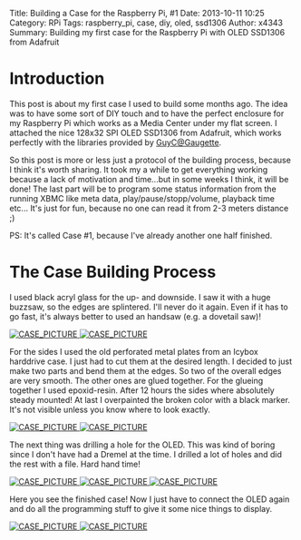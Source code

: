 Title: Building a Case for the Raspberry Pi, #1
Date: 2013-10-11 10:25
Category: RPi
Tags: raspberry_pi, case, diy, oled, ssd1306
Author: x4343
Summary: Building my first case for the Raspberry Pi with OLED SSD1306 from Adafruit

# Introduction

This post is about my first case I used to build some months ago.
The idea was to have some sort of DIY touch and to have the perfect enclosure for my Raspberry Pi which works as a Media Center under my flat screen.
I attached the nice 128x32 SPI OLED SSD1306 from Adafruit, which works perfectly with the libraries provided by [GuyC@Gaugette](http://guy.carpenter.id.au/gaugette/blog/categories/raspberry-pi/).

So this post is more or less just a protocol of the building process, because I think it's worth sharing.
It took my a while to get everything working because a lack of motivation and time...but in some weeks I think, it will be done!
The last part will be to program some status information from the running XBMC like meta data, play/pause/stopp/volume, playback time etc...
It's just for fun, because no one can read it from 2-3 meters distance ;)

PS: It's called Case #1, because I've already another one half finished.

# The Case Building Process 

I used black acryl glass for the up- and downside. I saw it with a huge buzzsaw, so the edges are splintered. I'll never do it again. Even if it has to go fast, 
it's always better to used an handsaw (e.g. a dovetail saw)!

[ ![CASE_PICTURE](/static/pictures/raspi_case1/thumbs/case1_1_thumb.jpg "Raspberry Pi Case 1") ](/static/pictures/raspi_case1/case1_1.jpg)
[ ![CASE_PICTURE](/static/pictures/raspi_case1/thumbs/case1_2_thumb.jpg "Raspberry Pi Case 1") ](/static/pictures/raspi_case1/case1_2.jpg)

For the sides I used the old perforated metal plates from an Icybox harddrive case. I just had to cut them at the desired length.
I decided to just make two parts and bend them at the edges. So two of the overall edges are very smooth. The other ones are glued together.
For the glueing together I used epoxid-resin. After 12 hours the sides where absolutely steady mounted!
At last I overpainted the broken color with a black marker. It's not visible unless you know where to look exactly.
 
[ ![CASE_PICTURE](/static/pictures/raspi_case1/thumbs/case1_3_thumb.jpg "Raspberry Pi Case 1") ](/static/pictures/raspi_case1/case1_3.jpg)
[ ![CASE_PICTURE](/static/pictures/raspi_case1/thumbs/case1_5_thumb.jpg "Raspberry Pi Case 1") ](/static/pictures/raspi_case1/case1_5.jpg)

The next thing was drilling a hole for the OLED.
This was kind of boring since I don't have had a Dremel at the time.
I drilled a lot of holes and did the rest with a file. Hard hand time!


[ ![CASE_PICTURE](/static/pictures/raspi_case1/thumbs/case1_4_thumb.jpg "Raspberry Pi Case 1") ](/static/pictures/raspi_case1/case1_4.jpg)
[ ![CASE_PICTURE](/static/pictures/raspi_case1/thumbs/case1_8_thumb.jpg "Raspberry Pi Case 1") ](/static/pictures/raspi_case1/case1_8.jpg)
[ ![CASE_PICTURE](/static/pictures/raspi_case1/thumbs/case1_9_thumb.jpg "Raspberry Pi Case 1") ](/static/pictures/raspi_case1/case1_9.jpg)

Here you see the finished case!
Now I just have to connect the OLED again and do all the programming stuff to give it some nice things to display.

[ ![CASE_PICTURE](/static/pictures/raspi_case1/thumbs/case1_6_thumb.jpg "Raspberry Pi Case 1") ](/static/pictures/raspi_case1/case1_6.jpg)
[ ![CASE_PICTURE](/static/pictures/raspi_case1/thumbs/case1_7_thumb.jpg "Raspberry Pi Case 1") ](/static/pictures/raspi_case1/case1_7.jpg)





